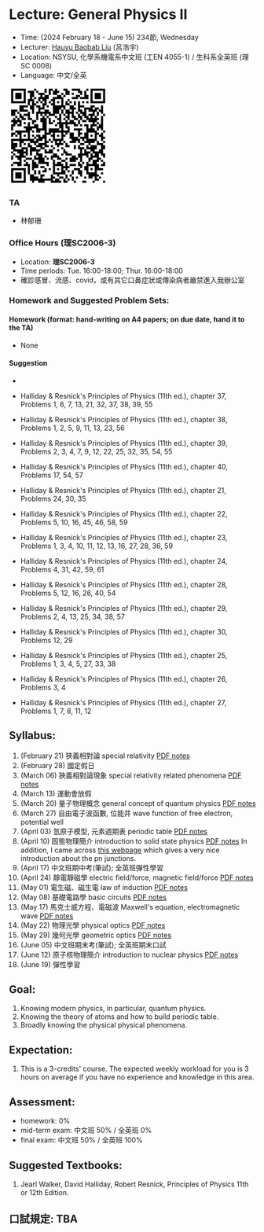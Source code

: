 # Lecture: General Physics II
* Time: (2024 February 18 - June 15) 234節, Wednesday
* Lecturer: [Hauyu Baobab Liu](https://baobabyoo.github.io/) (呂浩宇)
* Location: NSYSU, 化學系機電系中文班 (工EN 4055-1) / 生科系全英班 (理SC 0008)
* Language: 中文/全英

<img src="./images/Lecture_GeneralPhysics_2024Feb_QR.png" alt="QRcode" width="200px"/>

### TA
- 林郁珊

### Office Hours (理SC2006-3)
- Location: **理SC2006-3**
- Time periods: Tue. 16:00-18:00; Thur. 16:00-18:00
- 確診感冒、流感、covid，或有其它口鼻症狀或傳染病者嚴禁進入我辦公室

### Homework and Suggested Problem Sets:
#### Homework (format: hand-writing on A4 papers; on due date, hand it to the TA)
- None

#### Suggestion
-
- Halliday & Resnick's Principles of Physics (11th ed.), chapter 37, Problems 1, 6, 7, 13, 21, 32, 37, 38, 39, 55
- Halliday & Resnick's Principles of Physics (11th ed.), chapter 38, Problems 1, 2, 5, 9, 11, 13, 23, 56
- Halliday & Resnick's Principles of Physics (11th ed.), chapter 39, Problems 2, 3, 4, 7, 9, 12, 22, 25, 32, 35, 54, 55
- Halliday & Resnick's Principles of Physics (11th ed.), chapter 40, Problems 17, 54, 57

- Halliday & Resnick's Principles of Physics (11th ed.), chapter 21, Problems 24, 30, 35
- Halliday & Resnick's Principles of Physics (11th ed.), chapter 22, Problems 5, 10, 16, 45, 46, 58, 59
- Halliday & Resnick's Principles of Physics (11th ed.), chapter 23, Problems 1, 3, 4, 10, 11, 12, 13, 16, 27, 28, 36, 59
- Halliday & Resnick's Principles of Physics (11th ed.), chapter 24, Problems 4, 31, 42, 59, 61
- Halliday & Resnick's Principles of Physics (11th ed.), chapter 28, Problems 5, 12, 16, 26, 40, 54
- Halliday & Resnick's Principles of Physics (11th ed.), chapter 29, Problems 2, 4, 13, 25, 34, 38, 57
- Halliday & Resnick's Principles of Physics (11th ed.), chapter 30, Problems 12, 29

- Halliday & Resnick's Principles of Physics (11th ed.), chapter 25, Problems 1, 3, 4, 5, 27, 33, 38
- Halliday & Resnick's Principles of Physics (11th ed.), chapter 26, Problems 3, 4
- Halliday & Resnick's Principles of Physics (11th ed.), chapter 27, Problems 1, 7, 8, 11, 12


## Syllabus:
1. (February 21) 狹義相對論 special relativity [PDF notes](https://github.com/baobabyoo/Lecture_GeneralPhysics_2023Feb/blob/master/lecture_notes/SpecialRelativity_part1.pdf)
2. (February 28) 國定假日
3. (March 06) 狹義相對論現象 special relativity related phenomena [PDF notes](https://github.com/baobabyoo/Lecture_GeneralPhysics_2023Feb/blob/master/lecture_notes/SpecialRelativity_part2.pdf)
4. (March 13) 運動會放假
5. (March 20) 量子物理概念 general concept of quantum physics [PDF notes](https://github.com/baobabyoo/Lecture_GeneralPhysics_2023Feb/blob/master/lecture_notes/QuantumPhysics_part1.pdf)
6. (March 27) 自由電子波函數, 位能井 wave function of free electron, potential well
7. (April 03) 氫原子模型, 元素週期表 periodic table [PDF notes](https://github.com/baobabyoo/Lecture_GeneralPhysics_2023Feb/blob/master/lecture_notes/QuantumPhysics_part2.pdf)
8. (April 10) 固態物理簡介 introduction to solid state physics [PDF notes](https://github.com/baobabyoo/Lecture_GeneralPhysics_2023Feb/blob/master/lecture_notes/QuantumPhysics_part3.pdf) In addition, I came across [this webpage](https://www.pveducation.org/pvcdrom/pn-junctions/bias-of-pn-junctions) which gives a very nice introduction about the pn junctions.
9. (April 17) 中文班期中考(筆試); 全英班彈性學習
10. (April 24) 靜電靜磁學 electric field/force, magnetic field/force [PDF notes](https://github.com/baobabyoo/Lecture_GeneralPhysics_2023Feb/blob/master/lecture_notes/Electromagnetic_part1.pdf)
11. (May 01) 電生磁、磁生電 law of induction [PDF notes](https://github.com/baobabyoo/Lecture_GeneralPhysics_2023Feb/blob/master/lecture_notes/Electromagnetic_part2.pdf)
12. (May 08) 基礎電路學 basic circuits [PDF notes](https://github.com/baobabyoo/Lecture_GeneralPhysics_2023Feb/blob/master/lecture_notes/Electromagnetic_part3.pdf)
13. (May 17) 馬克士威方程、電磁波 Maxwell's equation, electromagnetic wave [PDF notes](https://github.com/baobabyoo/Lecture_GeneralPhysics_2023Feb/blob/master/lecture_notes/Electromagnetic_part4.pdf)
14. (May 22) 物理光學 physical optics [PDF notes](https://github.com/baobabyoo/Lecture_GeneralPhysics_2023Feb/blob/master/lecture_notes/Optics_part1.pdf)
15. (May 29) 幾何光學 geometric optics [PDF notes](https://github.com/baobabyoo/Lecture_GeneralPhysics_2023Feb/blob/master/lecture_notes/Optics_part2.pdf)
16. (June 05) 中文班期末考(筆試); 全英班期末口試
17. (June 12) 原子核物理簡介 introduction to nuclear physics [PDF notes](https://github.com/baobabyoo/Lecture_GeneralPhysics_2023Feb/blob/master/lecture_notes/NuclearParticlePhysics.pdf)
18. (June 19) 彈性學習

## Goal:
1. Knowing modern physics, in particular, quantum physics.
2. Knowing the theory of atoms and how to build periodic table.
3. Broadly knowing the physical physical phenomena.

## Expectation:
1. This is a 3-credits' course. The expected weekly workload for you is 3 hours on average if you have no experience and knowledge in this area.

## Assessment:
- homework: 0%
- mid-term exam: 中文班 50% / 全英班 0%
- final exam: 中文班 50% / 全英班 100%

## Suggested Textbooks:
1. Jearl Walker, David Halliday, Robert Resnick, Principles of Physics 11th or 12th Edition.

## 口試規定: TBA

